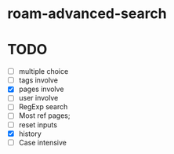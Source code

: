 # roam-advanced-search


# TODO

- [ ] multiple choice
- [ ] tags involve
- [x] pages involve
- [ ] user involve
- [ ] RegExp search
- [ ] Most ref pages;
- [ ] reset inputs
- [x] history
- [ ] Case intensive